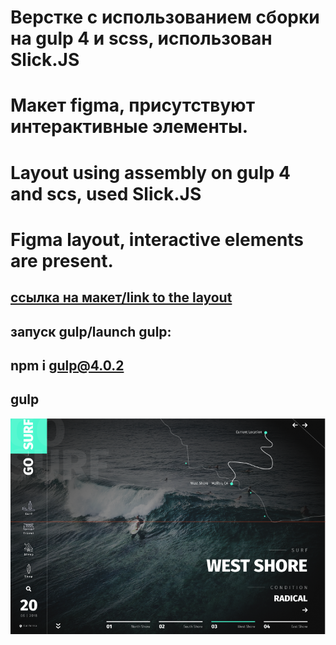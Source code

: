#  Верстке с использованием сборки на gulp 4 и scss, использован Slick.JS
#   Макет  figma, присутствуют интерактивные элементы. 

#  Layout using assembly on gulp 4 and scs, used Slick.JS
# Figma layout, interactive elements are present.


##  [ссылка на макет/link to the layout](https://www.figma.com/design/yqTfu0VqosY86wml4VdBsL/gosurf-blackflagcreative?node-id=0-1&t=3k2p1jikGGCcaeYW-0)

## запуск gulp/launch gulp: 
## npm i gulp@4.0.2
## gulp
 
![demo](./demo-bg.png)